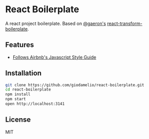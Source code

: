 # React Boilerplate

A react project boilerplate. Based on [@gaeron's](https://github.com/gaearon) [react-transform-boilerplate](https://github.com/gaearon/react-transform-boilerplate).

## Features

 - [Follows Airbnb's Javascript Style Guide](https://github.com/airbnb/javascript)

## Installation

```bash
git clone https://github.com/giodamelio/react-boilerplate.git
cd react-boilerplate
npm install
npm start
open http://localhost:3141
```

## License

MIT
